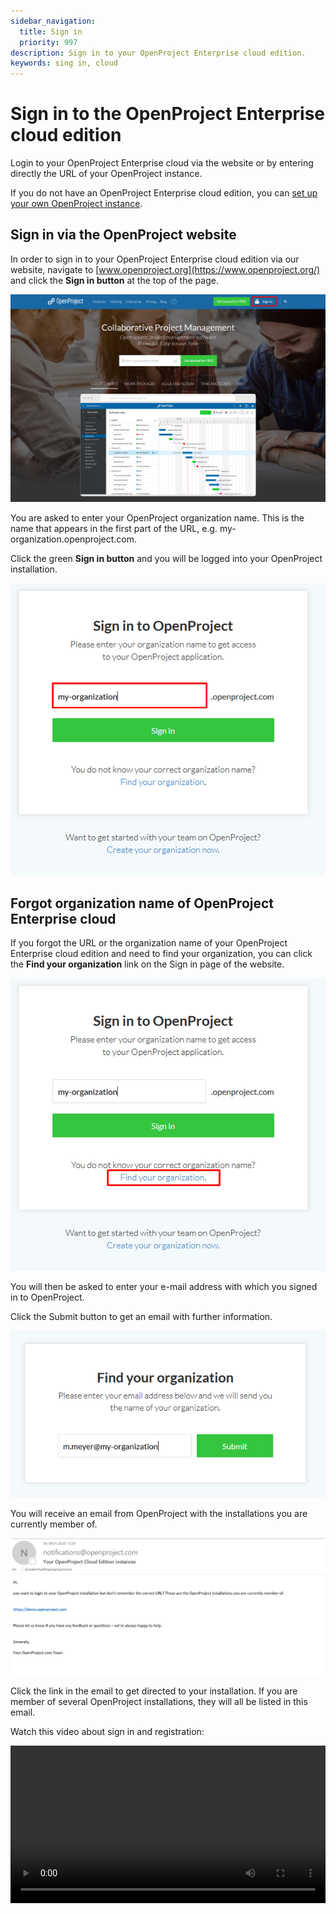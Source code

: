 ```yaml
---
sidebar_navigation:
  title: Sign in
  priority: 997
description: Sign in to your OpenProject Enterprise cloud edition.
keywords: sing in, cloud
---
```


# Sign in to the OpenProject Enterprise cloud edition

Login to your OpenProject Enterprise cloud via the website or by entering directly the URL of your OpenProject instance.

If you do not have an OpenProject Enterprise cloud edition, you can [set up your own OpenProject instance](../create-cloud-trial).

## Sign in via the OpenProject website

In order to sign in to your OpenProject Enterprise cloud edition via our website, navigate to [www.openproject.org](https://www.openproject.org/) and click the **Sign in button** at the top of the page.

![Sign-in-website](Sign-in-website.png)

You are asked to enter your OpenProject organization name. This is the name that appears in the first part of the URL, e.g. my-organization.openproject.com.

Click the green **Sign in button** and you will be logged into your OpenProject installation.

![Sign-in-enter-organization](Sign-in-enter-organization.png)

## Forgot organization name of OpenProject Enterprise cloud

If you forgot the URL or the organization name of your OpenProject Enterprise cloud edition and need to find your organization, you can click the **Find your organization** link on the Sign in page of the website.

![Sign-in-find-organization](Sign-in-find-organization.png)

You will then be asked to enter your e-mail address with which you signed in to OpenProject.

Click the Submit button to get an email with further information.

![Forgot organization](image-20191203175438315.png)

You will receive an email from OpenProject with the installations you are currently member of.

![E-Mail-Instances](E-Mail-Instances.png)

Click the link in the email to get directed to your installation. If you are member of several OpenProject installations, they will all be listed in this email.

Watch this video about sign in and registration:

<video src="https://openproject-docs.s3.eu-central-1.amazonaws.com/videos/OpenProject-Sign-in-and-Registration-2.mp4" type="video/mp4" controls="" style="width:100%"></video>
